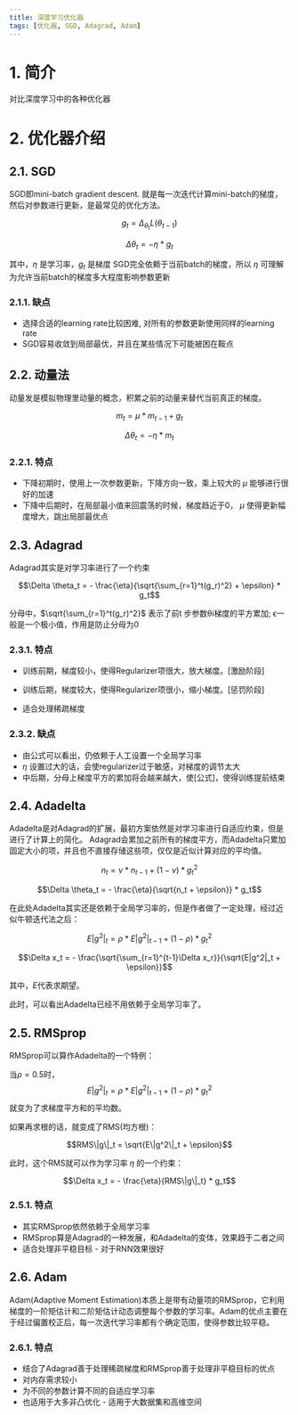 ```yaml
---
title: 深度学习优化器
tags: [优化器, SGD, Adagrad, Adam]
---
```


# 1. 简介

对比深度学习中的各种优化器

# 2. 优化器介绍

## 2.1. SGD

SGD即mini-batch gradient descent. 就是每一次迭代计算mini-batch的梯度，然后对参数进行更新，是最常见的优化方法。

$$g_t = \Delta_{\theta_t} L(\theta_{t-1})$$

$$\Delta \theta_t = -\eta * g_t$$

其中，$\eta$ 是学习率，$g_t$ 是梯度 SGD完全依赖于当前batch的梯度，所以 $\eta$ 可理解为允许当前batch的梯度多大程度影响参数更新

### 2.1.1. 缺点
 - 选择合适的learning rate比较困难, 对所有的参数更新使用同样的learning rate
 - SGD容易收敛到局部最优，并且在某些情况下可能被困在鞍点

## 2.2. 动量法

动量发是模拟物理里动量的概念，积累之前的动量来替代当前真正的梯度。

$$m_t = \mu * m_{t-1} + g_t$$

$$\Delta \theta_t = -\eta * m_t$$

### 2.2.1. 特点

 - 下降初期时，使用上一次参数更新，下降方向一致，乘上较大的 $\mu$ 能够进行很好的加速
 - 下降中后期时，在局部最小值来回震荡的时候，梯度趋近于0， $\mu$ 使得更新幅度增大，跳出局部最优点

## 2.3. Adagrad

Adagrad其实是对学习率进行了一个约束

$$\Delta \theta_t = - \frac{\eta}{\sqrt{\sum_{r=1}^t(g_r)^2} + \epsilon} * g_t$$

分母中，$\sqrt{\sum_{r=1}^t(g_r)^2}$ 表示了前t 步参数θi梯度的平方累加;
ϵ一般是一个极小值，作用是防止分母为0

### 2.3.1. 特点

 - 训练前期，梯度较小，使得Regularizer项很大，放大梯度。[激励阶段]

 - 训练后期，梯度较大，使得Regularizer项很小，缩小梯度。[惩罚阶段]
 - 适合处理稀疏梯度

### 2.3.2. 缺点
 - 由公式可以看出，仍依赖于人工设置一个全局学习率
 - $\eta$ 设置过大的话，会使regularizer过于敏感，对梯度的调节太大
 - 中后期，分母上梯度平方的累加将会越来越大，使[公式]，使得训练提前结束


## 2.4. Adadelta

Adadelta是对Adagrad的扩展，最初方案依然是对学习率进行自适应约束，但是进行了计算上的简化。 Adagrad会累加之前所有的梯度平方，而Adadelta只累加固定大小的项，并且也不直接存储这些项，仅仅是近似计算对应的平均值。

$$n_t = \nu * n_{t-1} + (1-\nu) * {g_t}^2$$

$$\Delta \theta_t = - \frac{\eta}{\sqrt{n_t + \epsilon}} * g_t$$

在此处Adadelta其实还是依赖于全局学习率的，但是作者做了一定处理，经过近似牛顿迭代法之后：

$$E|g^2|_t = \rho * {E|g^2|_{t-1}} + (1 - \rho) * {g_t}^2$$

$$\Delta x_t = - \frac{\sqrt{\sum_{r=1}^{t-1}\Delta x_r}}{\sqrt{E|g^2|_t + \epsilon}}$$

其中，$E$代表求期望。

此时，可以看出Adadelta已经不用依赖于全局学习率了。

## 2.5. RMSprop

RMSprop可以算作Adadelta的一个特例：

当$\rho = 0.5$时，
$$E|g^2|_t = \rho * E|g^2|_{t-1} + (1 - \rho) * {g_t}^2$$ 
就变为了求梯度平方和的平均数。

如果再求根的话，就变成了RMS(均方根)：

$$RMS\|g\|_t = \sqrt{E\|g^2\|_t + \epsilon}$$

此时，这个RMS就可以作为学习率 $\eta$ 的一个约束：

$$\Delta x_t = - \frac{\eta}{RMS\|g\|_t} * g_t$$

### 2.5.1. 特点
 - 其实RMSprop依然依赖于全局学习率
 - RMSprop算是Adagrad的一种发展，和Adadelta的变体，效果趋于二者之间
 - 适合处理非平稳目标 - 对于RNN效果很好

## 2.6. Adam
Adam(Adaptive Moment Estimation)本质上是带有动量项的RMSprop，它利用梯度的一阶矩估计和二阶矩估计动态调整每个参数的学习率。Adam的优点主要在于经过偏置校正后，每一次迭代学习率都有个确定范围，使得参数比较平稳。

### 2.6.1. 特点

 - 结合了Adagrad善于处理稀疏梯度和RMSprop善于处理非平稳目标的优点
 - 对内存需求较小
 - 为不同的参数计算不同的自适应学习率
 - 也适用于大多非凸优化 - 适用于大数据集和高维空间

